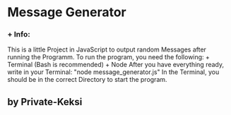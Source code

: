 # Message Generator

### + Info:
This is a little Project in JavaScript to output random Messages after running the Programm.
To run the program, you need the following:
    + Terminal (Bash is recommended)
    + Node
After you have everything ready, write in your Terminal: "node message_generator.js"
In the Terminal, you should be in the correct Directory to start the program.


## by Private-Keksi